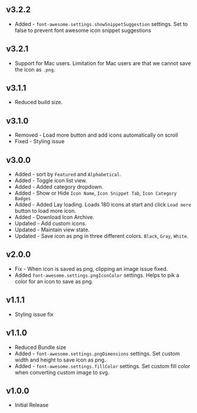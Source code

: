 ## v3.2.2

- Added - `font-awesome.settings.showSnippetSuggestion` settings. Set to false to prevent font awesome icon snippet suggestions

## v3.2.1

- Support for Mac users. Limitation for Mac users are that we cannot save the icon as `.png`.

## v3.1.1

- Reduced build size.

## v3.1.0

- Removed - Load more button and add icons automatically on scroll
- Fixed - Styling issue

## v3.0.0

- Added - sort by `Featured` and `Alphabetical`.
- Added - Toggle icon list view.
- Added - Added category dropdown.
- Added - Show or Hide `Icon Name`, `Icon Snippet Tab`, `Icon Category Badges`
- Added - Added Lay loading. Loads 180 icons at start and click `Load more` button to load more icon.
- Added - Download Icon Archive.
- Updated - Add custom icons.
- Updated - Maintain view state.
- Updated - Save icon as png in three different colors. `Black`, `Gray`, `White`.

## v2.0.0

- Fix - When icon is saved as png, clipping an image issue fixed.
- Added `font-awesome.settings.pngIconColor` settings. Helps to pik a color for an icon to save as png.

## v1.1.1

- Styling issue fix

## v1.1.0

- Reduced Bundle size
- Added - `font-awesome.settings.pngDimensions` settings. Set custom width and height to save icon as png.
- Added - `font-awesome.settings.fillColor` settings. Set custom fill color when converting custom image to svg.

## v1.0.0

- Initial Release
